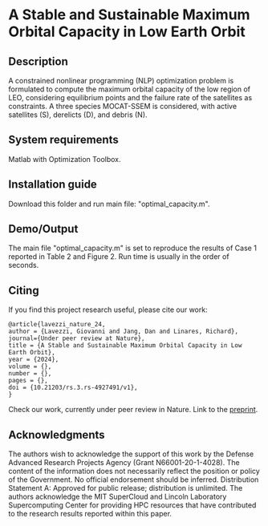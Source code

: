 # A Stable and Sustainable Maximum Orbital Capacity in Low Earth Orbit

## Description

A constrained nonlinear programming (NLP) optimization problem is formulated to compute the maximum orbital capacity of the low region of LEO, considering equilibrium points and the failure rate of the satellites as constraints. 
A three species MOCAT-SSEM is considered, with active satellites (S), derelicts (D), and debris (N).


## System requirements

Matlab with Optimization Toolbox.


## Installation guide

Download this folder and run main file: "optimal_capacity.m".


## Demo/Output

The main file "optimal_capacity.m" is set to reproduce the results of Case 1 reported in Table 2 and Figure 2. Run time is usually in the order of seconds.


## Citing

If you find this project research useful, please cite our work:

```
@article{lavezzi_nature_24,
author = {Lavezzi, Giovanni and Jang, Dan and Linares, Richard},
journal={Under peer review at Nature}, 
title = {A Stable and Sustainable Maximum Orbital Capacity in Low Earth Orbit},
year = {2024},
volume = {},
number = {},
pages = {},
doi = {10.21203/rs.3.rs-4927491/v1},
}
```

Check our work, currently under peer review in Nature. Link to the [preprint](https://www.researchgate.net/publication/383876801_A_Stable_and_Sustainable_Maximum_Orbital_Capacity_in_Low_Earth_Orbit).


## Acknowledgments

The authors wish to acknowledge the support of this work by the Defense Advanced Research Projects Agency (Grant N66001-20-1-4028). The content of the information does not necessarily reflect the position or policy of the Government. No official endorsement should be inferred. Distribution Statement A: Approved for public release; distribution is unlimited.
The authors acknowledge the MIT SuperCloud and Lincoln Laboratory Supercomputing Center for providing HPC resources that have contributed to the research results reported within this paper.

